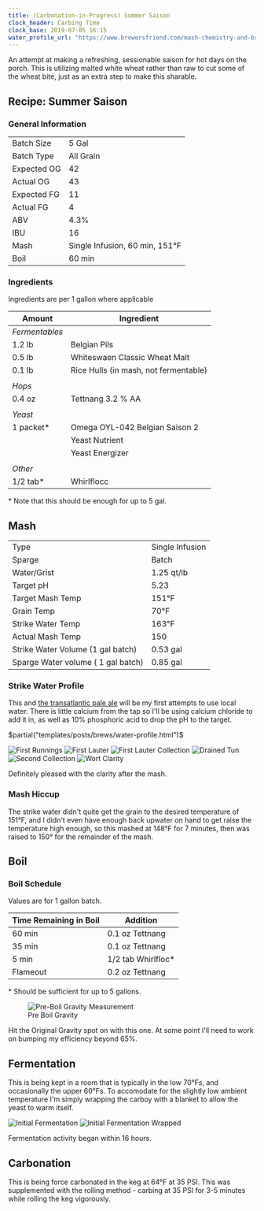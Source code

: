 ```yaml
---
title: (Carbonation-in-Progress) Summer Saison
clock_header: Carbing Time
clock_base: 2019-07-05 16:15
water_profile_url: "https://www.brewersfriend.com/mash-chemistry-and-brewing-water-calculator/?id=6JRXT0W"
---
```


An attempt at making a refreshing, sessionable saison for hot days
on the porch. This is utilizing malted white wheat rather than raw
to cut some of the wheat bite, just as an extra step to make this 
sharable. 

## Recipe: Summer Saison

### General Information

|             |           |
|-------------|-----------|
| Batch Size  | 5 Gal     |
| Batch Type  | All Grain |
| Expected OG | 42      |
| Actual OG   | 43     |
| Expected FG | 11        |
| Actual FG   | 4       |
| ABV         | 4.3%       |
| IBU         | 16      |
| Mash | Single Infusion, 60 min, 151&deg;F |
| Boil | 60 min |

### Ingredients

Ingredients are per 1 gallon where applicable

| Amount         | Ingredient                     |
|----------------|--------------------------------|
| _Fermentables_ |                                |
| 1.2 lb         | Belgian Pils                   |
| 0.5 lb         | Whiteswaen Classic Wheat Malt |
| 0.1 lb | Rice Hulls (in mash, not fermentable) | 
|                |                                |
| _Hops_         |                                |
| 0.4 oz         | Tettnang 3.2 % AA  |
|                |                                |
| _Yeast_        |                                |
| 1 packet\*     | Omega OYL-042 Belgian Saison 2 |
|                | Yeast Nutrient                 |
|                | Yeast Energizer                |
|                |                                |
| _Other_        |                                |
| 1/2 tab\*      | Whirlflocc                     |

\* Note that this should be enough for up to 5 gal.

## Mash 

| | |
|-|-|
| Type | Single Infusion |
| Sparge | Batch |
| Water/Grist | 1.25 qt/lb |
| Target pH | 5.23 |
| Target Mash Temp | 151&deg;F |
| Grain Temp | 70&deg;F 
| Strike Water Temp | 163&deg;F  |
| Actual Mash Temp | 150       |
| Strike Water Volume (1 gal batch) | 0.53 gal   |
| Sparge Water volume ( 1 gal batch) | 0.85 gal   |

### Strike Water Profile

This and [the transatlantic pale ale](2019-06-08-transatlantic-pale-ale.html) 
will be my first attempts to use local water. There is little 
calcium from the tap so I'll be using calcium chloride to add it in, 
as well as 10% phosphoric acid to drop the pH to the target. 

$partial("templates/posts/brews/water-profile.html")$

<div class="grid-container">
  <img src="/images/posts/brews/2019-06-08-summer-saison/mash_1.jpg" alt="First Runnings">
  <img src="/images/posts/brews/2019-06-08-summer-saison/mash_2.jpg" alt="First Lauter">
  <img src="/images/posts/brews/2019-06-08-summer-saison/mash_3.jpg" alt="First Lauter Collection">
  <img src="/images/posts/brews/2019-06-08-summer-saison/mash_4.jpg" alt="Drained Tun">
  <img src="/images/posts/brews/2019-06-08-summer-saison/mash_5.jpg" alt="Second Collection">
  <img src="/images/posts/brews/2019-06-08-summer-saison/mash_6.jpg" alt="Wort Clarity">
</div>

Definitely pleased with the clarity after the mash.

### Mash Hiccup

The strike water didn't quite get the grain to the desired temperature
of 151&deg;F, and I didn't even have enough back upwater on hand to get
raise the temperature high enough, so this mashed at 148&deg;F for 7
minutes, then was raised to 150&deg; for the remainder of the mash.

## Boil

### Boil Schedule

Values are for 1 gallon batch.

| Time Remaining in Boil | Addition          |
|------------------------|-------------------|
| 60 min                 | 0.1 oz Tettnang   |
| 35 min               | 0.1 oz Tettnang   |
| 5 min                  | 1/2 tab Whirlfloc\* |
| Flameout         | 0.2 oz Tettnang   |

\* Should be sufficient for up to 5 gallons.

<div class="grid-container">
  <figure>
  <img src="/images/posts/brews/2019-06-08-summer-saison/preboil.jpg" alt="Pre-Boil Gravity Measurement">
  <figcaption>Pre Boil Gravity</figcaption>
  </figure>
</div>

Hit the Original Gravity spot on with this one. At some point I'll need
to work on bumping my efficiency beyond 65%. 

## Fermentation

This is being kept in a room that is typically in the low 70&deg;Fs, and
occasionally the upper 60&deg;Fs. To accomodate for the slightly low
ambient temperature I'm simply wrapping the carboy with a blanket to
allow the yeast to warm itself.

<div class="grid-container">
  <img src="/images/posts/brews/2019-06-08-summer-saison/fermentation_1.jpg" alt="Initial Fermentation">
  <img src="/images/posts/brews/2019-06-08-summer-saison/fermentation_2.jpg" alt="Initial Fermentation Wrapped">
</div>

Fermentation activity began within 16 hours.

## Carbonation

This is being force carbonated in the keg at 64&deg;F at 35 PSI. This
was supplemented with the rolling method - carbing at 35 PSI for
3-5 minutes while rolling the keg vigorously.
